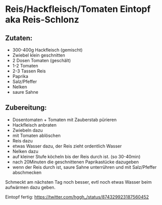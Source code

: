 Reis/Hackfleisch/Tomaten Eintopf aka Reis-Schlonz
===================================================


Zutaten:
-----------------
 * 300-400g Hackfleisch (gemischt)
 * Zwiebel klein geschnitten
 * 2 Dosen Tomaten (geschält)
 * 1-2 Tomaten
 * 2-3 Tassen Reis
 * Paprika
 * Salz/Pfeffer
 * Nelken
 * saure Sahne
 
 
 Zubereitung:
-------------

 - Dosentomaten + Tomaten mit Zauberstab pürieren
 - Hackfleisch anbraten
 - Zwiebeln dazu
 - mit Tomaten ablöschen
 - Reis dazu
 - etwas Wasser dazu, der Reis zieht ordentlich Wasser
 - Nelken dazu
 - auf kleiner Stufe köcheln bis der Reis durch ist. (so 30-40min)
 - nach 20Minuten die geschnittenen Paprikastücke dazugeben
 - wenn der Reis durch ist, saure Sahne unterrühren und mit Salz/Pfeffer abschmecken


Schmeckt am nächsten Tag noch besser, evtl noch etwas Wasser beim aufwärmen dazu geben.


Eintopf fertig:
https://twitter.com/hggh_/status/874329923187560452
